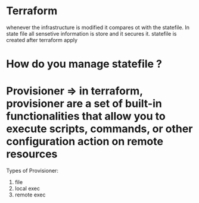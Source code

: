 # Terraform
whenever the infrastructure is modified it compares ot with the statefile. In state file all sensetive information is store and it secures it.
statefile is created after terraform apply 
# How do you manage statefile ? 
# Provisioner => in terraform, provisioner are a set of built-in functionalities that allow you to execute scripts, commands, or other configuration action on remote resources 
Types of Provisioner: 
1. file
2. local exec
3. remote exec
